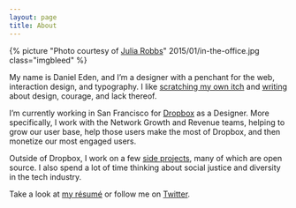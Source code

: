 ```yaml
---
layout: page
title: About
---
```


{% picture "Photo courtesy of [Julia Robbs](http://juliarobbs.com)" 2015/01/in-the-office.jpg class="imgbleed" %}

My name is Daniel Eden, and I’m a designer with a penchant for the web, interaction design, and typography. I like [scratching my own itch](/portfolio) and [writing](/blog) about design, courage, and lack thereof.

I’m currently working in San Francisco for [Dropbox](http://dropbox.com) as a Designer. More specifically, I work with the Network Growth and Revenue teams, helping to grow our user base, help those users make the most of Dropbox, and then monetize our most engaged users.

Outside of Dropbox, I work on a few [side projects](/portfolio), many of which are open source. I also spend a lot of time thinking about social justice and diversity in the tech industry.

Take a look at [my résumé](https://www.dropbox.com/s/kq431p4ey1b1ayu/R%C3%A9sum%C3%A9.pdf) or follow me on [Twitter](http://twitter.com/_dte).

